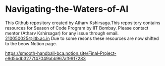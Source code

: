 # Navigating-the-Waters-of-AI


This Github repository created by Atharv Kshirsaga.This repository contains resources for Season of Code Program by IIT Bombay.
Please contact mentor (Atharv Kshirsagar) for any issue through email. 210050025@iitb.ac.in
Due to some resons these resources are now shifted to the beow Notion page.

 https://smooth-handball-bca.notion.site/Final-Project-e9d5bdb3277f47049abb967af9917283
